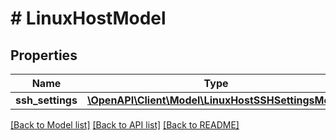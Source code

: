 # # LinuxHostModel

## Properties

Name | Type | Description | Notes
------------ | ------------- | ------------- | -------------
**ssh_settings** | [**\OpenAPI\Client\Model\LinuxHostSSHSettingsModel**](LinuxHostSSHSettingsModel.md) |  | [optional]

[[Back to Model list]](../../README.md#models) [[Back to API list]](../../README.md#endpoints) [[Back to README]](../../README.md)
